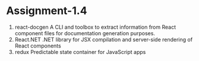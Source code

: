# Assignment-1.4

1. react-docgen
   A CLI and toolbox to extract information from React component files for documentation generation purposes.
2. React.NET
   .NET library for JSX compilation and server-side rendering of React components
3.  redux
   Predictable state container for JavaScript apps
